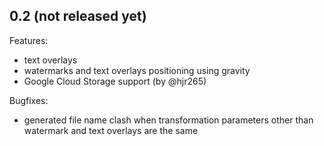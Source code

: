 ## 0.2 (not released yet)

Features:

- text overlays
- watermarks and text overlays positioning using gravity
- Google Cloud Storage support (by @hjr265)

Bugfixes:

- generated file name clash when transformation parameters other than watermark and text overlays are the same
